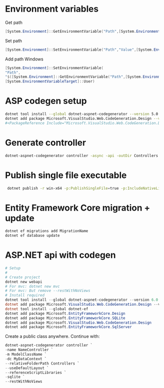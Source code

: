 # Environment variables
Get path
```ps1
[System.Environment]::GetEnvironmentVariable("Path",[System.EnvironmentVariableTarget]::User)
```

Set path
```ps1
[System.Environment]::SetEnvironmentVariable("Path","Value",[System.EnvironmentVariableTarget]::User])
```

Add path Windows
```ps1
[System.Environment]::SetEnvironmentVariable(
"Path",
"$([System.Environment]::GetEnvironmentVariable("Path",[System.EnvironmentVariableTarget]::User));NewValue",
[System.EnvironmentVariableTarget]::User)
```

# ASP codegen setup

```sh
dotnet tool install --global dotnet-aspnet-codegenerator --version 5.0.2
dotnet add package Microsoft.VisualStudio.Web.CodeGeneration.Design --version 5.0.2
#<PackageReference Include="Microsoft.VisualStudio.Web.CodeGeneration.Design" Version="5.0.2" />
```
# Generate controller

```sh
dotnet-aspnet-codegenerator controller -async -api -outDir Controllers -name MyController
```

# Publish single file executable
```sh
 dotnet publish -r win-x64 -p:PublishSingleFile=true -p:IncludeNativeLibrariesForSelfExtract=true --self-contained true
```

# Entity Framework Core migration + update

```sh
dotnet ef migrations add MigrationName
dotnet ef database update
```


# ASP.NET api with codegen
```ps1
# Setup
#
# Create project
dotnet new webapi
# For mvc: dotnet new mvc
# For mvc: But remove --restWithNoViews
# Install required
dotnet tool install --global dotnet-aspnet-codegenerator --version 6.0.2
dotnet add package Microsoft.VisualStudio.Web.CodeGeneration.Design --version 6.0.2
dotnet tool install --global dotnet-ef
dotnet add package Microsoft.EntityFrameworkCore.Design
dotnet add package Microsoft.EntityFrameworkCore.SQLite
dotnet add package Microsoft.VisualStudio.Web.CodeGeneration.Design
dotnet add package Microsoft.EntityFrameworkCore.SqlServer
```

Create a public class anywhere. Continue with:
```ps1
dotnet-aspnet-codegenerator controller `
-name NameController `
-m ModelClassName `
-dc MyDataContext `
--relativeFolderPath Controllers `
--useDefaultLayout `
--referenceScriptLibraries `
-sqlite `
--restWithNoViews
```
